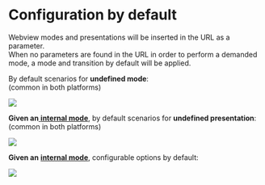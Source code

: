 # Configuration by default

Webview modes and presentations will be inserted in the URL as a parameter.   
When no parameters are found in the URL in order to perform a demanded mode, a mode and transition by default will be applied. 

By default scenarios for **undefined mode**:  
\(common in both platforms\)

![](../img/bydefault_undefined_mode.png)

**Given an**[ **internal mode**](internal/), by default scenarios for **undefined presentation**:  
\(common in both platforms\)

![](../img/bydefault_internal_undefined_presentation.png)

**Given an** [**internal mode**](https://tef-novum.gitbook.io/novum/~/edit/drafts/-L_lhdpNgDzMLvPhEui4/design/webviews/android/internal), configurable options by default:

![](../img/android_bydefault_internal_configuration.png)



